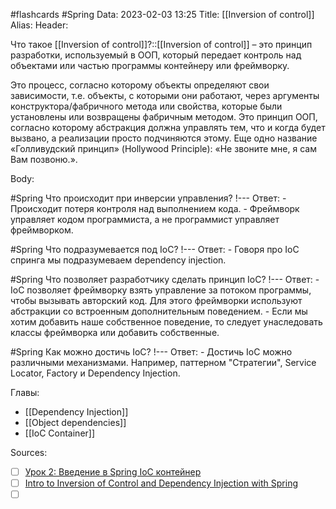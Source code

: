 #flashcards #Spring 
Data: 2023-02-03 13:25
Title: [[Inversion of control]]
Alias:
Header:

Что такое [[Inversion of control]]?::[[Inversion of control]] – это принцип разработки, используемый в ООП, который передает контроль над объектами или частью программы контейнеру или фреймворку. 
<!--SR:!2023-11-03,10,413-->
Это процесс, согласно которому объекты определяют свои зависимости, т.е. объекты, с которыми они работают, через аргументы конструктора/фабричного метода или свойства, которые были установлены или возвращены фабричным методом.
Это принцип ООП, согласно которому абстракция должна управлять тем, что и когда будет вызвано, а реализации просто подчиняются этому. Еще одно название «Голливудский принцип» (Hollywood Principle): «Не звоните мне, я сам Вам позвоню.».




Body:


#Spring 
Что происходит при инверсии управления?
!---
Ответ:
	- Происходит потеря контроля над выполнением кода.
	- Фреймворк управляет кодом программиста, а не программист управляет фреймворком.
<!--SR:!2023-11-04,10,418-->


#Spring 
Что подразумевается под IoC?
!---
Ответ:
	- Говоря про IoC спринга мы подразумеваем dependency injection.
<!--SR:!2023-11-03,10,330-->



#Spring 
Что позволяет разработчику сделать принцип IoC?
!---
Ответ:
	- IoC позволяет фреймворку взять управление за потоком программы, чтобы вызывать авторский код. Для этого фреймворки используют абстракции со встроенным дополнительным поведением.
	- Если мы хотим добавить наше собственное поведение, то следует унаследовать классы фреймворка или добавить собственные.
<!--SR:!2023-11-03,10,310-->


#Spring 
Как можно достичь IoC?
!---
Ответ:
	- Достичь IoC можно различными механизмами. Например, паттерном "Стратегии", Service Locator, Factory и Dependency Injection.
<!--SR:!2023-11-03,10,353-->



Главы:
- [[Dependency Injection]]
- [[Object dependencies]]
- [[IoC Container]]


Sources:
- [ ] [Урок 2: Введение в Spring IoC контейнер](http://spring-projects.ru/guides/lessons/lesson-2/#:~:text=Inversion%20of%20Control%20(IoC)%2C,%D1%83%D1%81%D1%82%D0%B0%D0%BD%D0%BE%D0%B2%D0%BB%D0%B5%D0%BD%D1%8B%20%D0%B8%D0%BB%D0%B8%20%D0%B2%D0%BE%D0%B7%D0%B2%D1%80%D0%B0%D1%89%D0%B5%D0%BD%D1%8B%20%D1%84%D0%B0%D0%B1%D1%80%D0%B8%D1%87%D0%BD%D1%8B%D0%BC%20%D0%BC%D0%B5%D1%82%D0%BE%D0%B4%D0%BE%D0%BC.)
- [ ] [Intro to Inversion of Control and Dependency Injection with Spring](https://www.baeldung.com/inversion-control-and-dependency-injection-in-spring)
- [ ] []()
